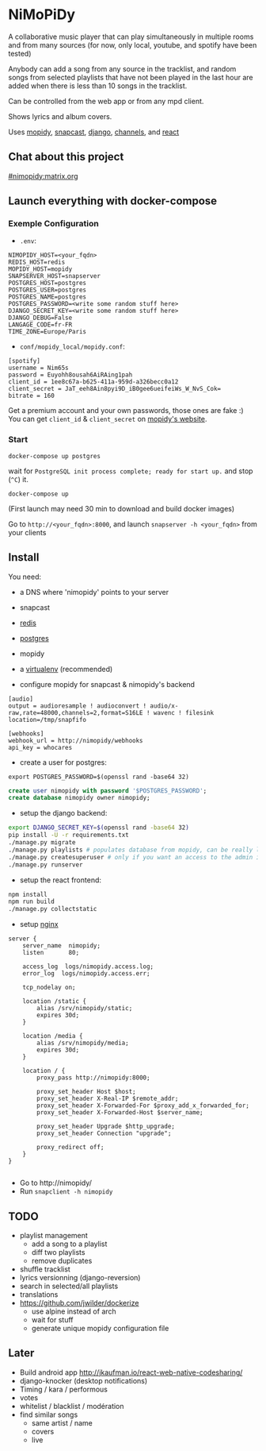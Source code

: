 # NiMoPiDy

A collaborative music player that can play simultaneously in multiple rooms and from many sources (for now, only local,
youtube, and spotify have been tested)

Anybody can add a song from any source in the tracklist, and random songs from selected playlists that
have not been played in the last hour are added when there is less than 10 songs in the tracklist.

Can be controlled from the web app or from any mpd client.

Shows lyrics and album covers.

Uses [mopidy](https://docs.mopidy.com/en/latest/), [snapcast](https://github.com/badaix/snapcast),
[django](https://www.djangoproject.com/), [channels](https://channels.readthedocs.io/en/stable/), and
[react](https://facebook.github.io/react/)

## Chat about this project

[#nimopidy:matrix.org](https://riot.im/app/#/room/#nimopidy:matrix.org)

## Launch everything with docker-compose

### Exemple Configuration

- `.env`:
```
NIMOPIDY_HOST=<your_fqdn>
REDIS_HOST=redis
MOPIDY_HOST=mopidy
SNAPSERVER_HOST=snapserver
POSTGRES_HOST=postgres
POSTGRES_USER=postgres
POSTGRES_NAME=postgres
POSTGRES_PASSWORD=<write some random stuff here>
DJANGO_SECRET_KEY=<write some random stuff here>
DJANGO_DEBUG=False
LANGAGE_CODE=fr-FR
TIME_ZONE=Europe/Paris
```

- `conf/mopidy_local/mopidy.conf`:
```
[spotify]
username = Nim65s
password = Euyohh8ousah6AiRAing1pah
client_id = 1ee8c67a-b625-411a-959d-a326becc0a12
client_secret = JaT_eeh8Ain8pyi9D_iB0gee6ueifeiWs_W_NvS_Cok=
bitrate = 160
```

Get a premium account and your own passwords, those ones are fake :)
You can get `client_id` & `client_secret` on [mopidy's website](https://www.mopidy.com/authenticate/#spotify).

### Start

`docker-compose up postgres`

wait for `PostgreSQL init process complete; ready for start up.` and stop (`^C`) it.

`docker-compose up`

(First launch may need 30 min to download and build docker images)

Go to `http://<your_fqdn>:8000`, and launch `snapserver -h <your_fqdn>` from your clients

## Install

You need: 

- a DNS where 'nimopidy' points to your server
- snapcast
- [redis](https://redis.io/)
- [postgres](https://www.postgresql.org/)
- mopidy
- a [virtualenv](https://virtualenv.pypa.io/en/stable/) (recommended)

- configure mopidy for snapcast & nimopidy's backend

```
[audio]
output = audioresample ! audioconvert ! audio/x-raw,rate=48000,channels=2,format=S16LE ! wavenc ! filesink location=/tmp/snapfifo

[webhooks]
webhook_url = http://nimopidy/webhooks
api_key = whocares
```

- create a user for postgres:

`export POSTGRES_PASSWORD=$(openssl rand -base64 32)`

```sql
create user nimopidy with password '$POSTGRES_PASSWORD';
create database nimopidy owner nimopidy;
```

- setup the django backend:

```bash
export DJANGO_SECRET_KEY=$(openssl rand -base64 32)
pip install -U -r requirements.txt
./manage.py migrate
./manage.py playlists # populates database from mopidy, can be really long, but you don't have to wait for it to finish
./manage.py createsuperuser # only if you want an access to the admin interface
./manage.py runserver
```

- setup the react frontend:

```bash
npm install
npm run build
./manage.py collectstatic
```

- setup  [nginx](https://nginx.org/en/)

```
server {
    server_name  nimopidy;
    listen       80;

    access_log  logs/nimopidy.access.log;
    error_log  logs/nimopidy.access.err;

    tcp_nodelay on;

    location /static {
        alias /srv/nimopidy/static;
        expires 30d;
    }

    location /media {
        alias /srv/nimopidy/media;
        expires 30d;
    }

    location / {
        proxy_pass http://nimopidy:8000;

        proxy_set_header Host $host;
        proxy_set_header X-Real-IP $remote_addr;
        proxy_set_header X-Forwarded-For $proxy_add_x_forwarded_for;
        proxy_set_header X-Forwarded-Host $server_name;

        proxy_set_header Upgrade $http_upgrade;
        proxy_set_header Connection "upgrade";

        proxy_redirect off;
    }
}


```

- Go to http://nimopidy/
- Run `snapclient -h nimopidy`

## TODO

- playlist management
    - add a song to a playlist
    - diff two playlists
    - remove duplicates
- shuffle tracklist
- lyrics versionning (django-reversion)
- search in selected/all playlists
- translations
- https://github.com/jwilder/dockerize
    - use alpine instead of arch
    - wait for stuff
    - generate unique mopidy configuration file

## Later

- Build android app http://jkaufman.io/react-web-native-codesharing/
- django-knocker (desktop notifications)
- Timing / kara / performous
- votes
- whitelist / blacklist / modération
- find similar songs
    - same artist / name
    - covers
    - live
